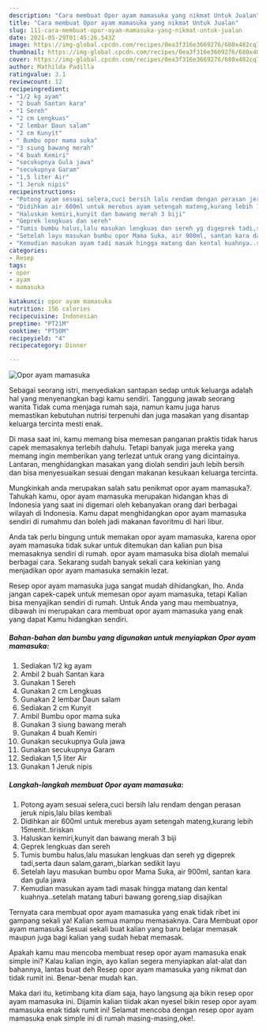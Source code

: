 ```yaml
---
description: "Cara membuat Opor ayam mamasuka yang nikmat Untuk Jualan"
title: "Cara membuat Opor ayam mamasuka yang nikmat Untuk Jualan"
slug: 111-cara-membuat-opor-ayam-mamasuka-yang-nikmat-untuk-jualan
date: 2021-05-29T01:45:26.543Z
image: https://img-global.cpcdn.com/recipes/0ea3f316e3669276/680x482cq70/opor-ayam-mamasuka-foto-resep-utama.jpg
thumbnail: https://img-global.cpcdn.com/recipes/0ea3f316e3669276/680x482cq70/opor-ayam-mamasuka-foto-resep-utama.jpg
cover: https://img-global.cpcdn.com/recipes/0ea3f316e3669276/680x482cq70/opor-ayam-mamasuka-foto-resep-utama.jpg
author: Mathilda Padilla
ratingvalue: 3.1
reviewcount: 12
recipeingredient:
- "1/2 kg ayam"
- "2 buah Santan kara"
- "1 Sereh"
- "2 cm Lengkuas"
- "2 lembar Daun salam"
- "2 cm Kunyit"
- " Bumbu opor mama suka"
- "3 siung bawang merah"
- "4 buah Kemiri"
- "secukupnya Gula jawa"
- "secukupnya Garam"
- "1,5 liter Air"
- "1 Jeruk nipis"
recipeinstructions:
- "Potong ayam sesuai selera,cuci bersih lalu rendam dengan perasan jeruk nipis,lalu bilas kembali"
- "Didihkan air 600ml untuk merebus ayam setengah mateng,kurang lebih 15menit..tiriskan"
- "Haluskan kemiri,kunyit dan bawang merah 3 biji"
- "Geprek lengkuas dan sereh"
- "Tumis bumbu halus,lalu masukan lengkuas dan sereh yg digeprek tadi,serta daun salam,garam,,biarkan sedikit layu"
- "Setelah layu masukan bumbu opor Mama Suka, air 900ml, santan kara dan gula jawa"
- "Kemudian masukan ayam tadi masak hingga matang dan kental kuahnya..setelah matang taburi bawang goreng,siap disajikan"
categories:
- Resep
tags:
- opor
- ayam
- mamasuka

katakunci: opor ayam mamasuka 
nutrition: 156 calories
recipecuisine: Indonesian
preptime: "PT21M"
cooktime: "PT50M"
recipeyield: "4"
recipecategory: Dinner

---
```



![Opor ayam mamasuka](https://img-global.cpcdn.com/recipes/0ea3f316e3669276/680x482cq70/opor-ayam-mamasuka-foto-resep-utama.jpg)

Sebagai seorang istri, menyediakan santapan sedap untuk keluarga adalah hal yang menyenangkan bagi kamu sendiri. Tanggung jawab seorang  wanita Tidak cuma menjaga rumah saja, namun kamu juga harus memastikan kebutuhan nutrisi terpenuhi dan juga masakan yang disantap keluarga tercinta mesti enak.

Di masa  saat ini, kamu memang bisa memesan panganan praktis tidak harus capek memasaknya terlebih dahulu. Tetapi banyak juga mereka yang memang ingin memberikan yang terlezat untuk orang yang dicintainya. Lantaran, menghidangkan masakan yang diolah sendiri jauh lebih bersih dan bisa menyesuaikan sesuai dengan makanan kesukaan keluarga tercinta. 



Mungkinkah anda merupakan salah satu penikmat opor ayam mamasuka?. Tahukah kamu, opor ayam mamasuka merupakan hidangan khas di Indonesia yang saat ini digemari oleh kebanyakan orang dari berbagai wilayah di Indonesia. Kamu dapat menghidangkan opor ayam mamasuka sendiri di rumahmu dan boleh jadi makanan favoritmu di hari libur.

Anda tak perlu bingung untuk memakan opor ayam mamasuka, karena opor ayam mamasuka tidak sukar untuk ditemukan dan kalian pun bisa memasaknya sendiri di rumah. opor ayam mamasuka bisa diolah memalui berbagai cara. Sekarang sudah banyak sekali cara kekinian yang menjadikan opor ayam mamasuka semakin lezat.

Resep opor ayam mamasuka juga sangat mudah dihidangkan, lho. Anda jangan capek-capek untuk memesan opor ayam mamasuka, tetapi Kalian bisa menyajikan sendiri di rumah. Untuk Anda yang mau membuatnya, dibawah ini merupakan cara membuat opor ayam mamasuka yang enak yang dapat Kamu hidangkan sendiri.

<!--inarticleads1-->

##### Bahan-bahan dan bumbu yang digunakan untuk menyiapkan Opor ayam mamasuka:

1. Sediakan 1/2 kg ayam
1. Ambil 2 buah Santan kara
1. Gunakan 1 Sereh
1. Gunakan 2 cm Lengkuas
1. Gunakan 2 lembar Daun salam
1. Sediakan 2 cm Kunyit
1. Ambil  Bumbu opor mama suka
1. Gunakan 3 siung bawang merah
1. Gunakan 4 buah Kemiri
1. Gunakan secukupnya Gula jawa
1. Gunakan secukupnya Garam
1. Sediakan 1,5 liter Air
1. Gunakan 1 Jeruk nipis




<!--inarticleads2-->

##### Langkah-langkah membuat Opor ayam mamasuka:

1. Potong ayam sesuai selera,cuci bersih lalu rendam dengan perasan jeruk nipis,lalu bilas kembali
1. Didihkan air 600ml untuk merebus ayam setengah mateng,kurang lebih 15menit..tiriskan
1. Haluskan kemiri,kunyit dan bawang merah 3 biji
1. Geprek lengkuas dan sereh
1. Tumis bumbu halus,lalu masukan lengkuas dan sereh yg digeprek tadi,serta daun salam,garam,,biarkan sedikit layu
1. Setelah layu masukan bumbu opor Mama Suka, air 900ml, santan kara dan gula jawa
1. Kemudian masukan ayam tadi masak hingga matang dan kental kuahnya..setelah matang taburi bawang goreng,siap disajikan




Ternyata cara membuat opor ayam mamasuka yang enak tidak ribet ini gampang sekali ya! Kalian semua mampu memasaknya. Cara Membuat opor ayam mamasuka Sesuai sekali buat kalian yang baru belajar memasak maupun juga bagi kalian yang sudah hebat memasak.

Apakah kamu mau mencoba membuat resep opor ayam mamasuka enak simple ini? Kalau kalian ingin, ayo kalian segera menyiapkan alat-alat dan bahannya, lantas buat deh Resep opor ayam mamasuka yang nikmat dan tidak rumit ini. Benar-benar mudah kan. 

Maka dari itu, ketimbang kita diam saja, hayo langsung aja bikin resep opor ayam mamasuka ini. Dijamin kalian tiidak akan nyesel bikin resep opor ayam mamasuka enak tidak rumit ini! Selamat mencoba dengan resep opor ayam mamasuka enak simple ini di rumah masing-masing,oke!.

